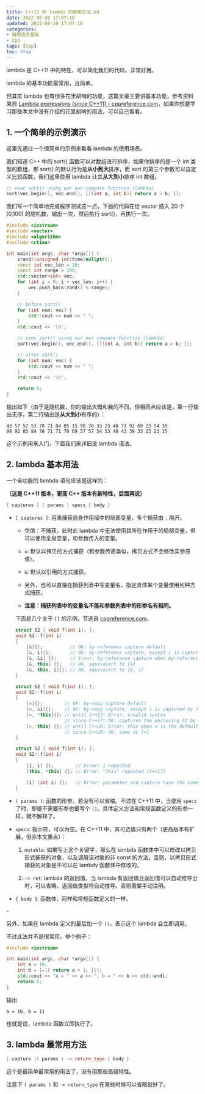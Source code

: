 ```yaml
---
title: C++11 中 lambda 的使用方法.md
date: 2022-08-30 17:07:10
updated: 2022-08-30 17:07:10
categories:
- 编程语言基础
- Cpp
tags: [Cpp]
toc: true
---
```


lambda 是 C++11 中的特性，可以简化我们的代码，非常好用。

lambda 的基本功能最常用，且简单。

但其实 lambda 也有很多花里胡哨的功能，这篇文章主要讲基本功能，参考资料来自 [Lambda expressions (since C++11) - cppreference.com](https://en.cppreference.com/w/cpp/language/lambda)，如果你想要学习那些本文中没有介绍的花里胡哨的用法，可以自己看看。

## 1. 一个简单的示例演示

这里先通过一个很简单的示例来看看 lambda 的使用场景。

我们知道 C++ 中的 sort() 函数可以对数组进行排序，如果你排序的是一个 int 类型的数组，那 sort() 的默认行为是**从小到大**排序，而 sort 的第三个参数可以自定义比较函数，我们这里使用 lambda 让其**从大到小**排序 int 数组。

```cpp
// exec sort() using our own compare function (lambda)
sort(vec.begin(), vec.end(), [](int a, int b){ return a > b; });
```

我们写一个简单地完成程序测试这一点，下面的代码在给 vector 插入 20 个 [0,100) 的随机数，输出一次，然后执行 sort()，再执行一次。

```cpp
#include <iostream>
#include <vector>
#include <algorithm>
#include <ctime>

int main(int argc, char *argv[]) {
    srand((unsigned int)time(nullptr));
    const int vec_len = 20;
    const int range = 100;
    std::vector<int> vec;
    for (int i = 0; i < vec_len; i++) {
        vec.push_back(rand() % range);
    }

    // before sort()
    for (int num: vec) {
        std::cout << num << " ";
    }
    std::cout << '\n';

    // exec sort() using our own compare function (lambda)
    sort(vec.begin(), vec.end(), [](int a, int b){ return a > b; });

    // after sort()
    for (int num: vec) {
        std::cout << num << " ";
    }
    std::cout << '\n';

    return 0;
}
```

输出如下（由于是随机数，你的输出大概和我的不同，但相同点应该是，第一行输出无序，第二行输出是**从大到小**有序的）：

```
43 57 57 53 70 71 84 85 15 98 78 33 23 48 71 92 69 23 54 39 
98 92 85 84 78 71 71 70 69 57 57 54 53 48 43 39 33 23 23 15 
```

这个示例用来入门，下面我们来详细说 lambda 语法。

## 2. lambda 基本用法

一个全功能的 lambda 语句应该是这样的：

**（这是 C++11 版本，更高 C++ 版本有新特性，后面再说）**

```cpp
[ captures ] ( params ) specs { body }
```

* `[ captures ]`: 用来捕获自身作用域中的局部变量，多个捕获由 `,` 隔开。
  
  * 空值：不捕获，此时此 lambda 中无法使用其所在作用于的局部变量，但可以使用全局变量，和参数传入的变量。
  
  * `=`: 默认以拷贝的方式捕获（和参数传递类似，拷贝方式不会修改实参原值）。
  
  * `&`: 默认以引用的方式捕获。
  
  * 另外，也可以直接在捕获列表中写变量名，指定具体某个变量使用何种方式捕获。
  
  * **注意：捕获列表中的变量名不能和参数列表中的形参名有相同。**
  
  下面是几个关于 `[]` 的示例，节选自 [cppreference.com](https://en.cppreference.com/w/cpp/language/lambda#Lambda_capture)。
  
  ```cpp
  struct S2 { void f(int i); };
  void S2::f(int i)
  {
      [&]{};          // OK: by-reference capture default
      [&, i]{};       // OK: by-reference capture, except i is captured by copy
      [&, &i] {};     // Error: by-reference capture when by-reference is the default
      [&, this] {};   // OK, equivalent to [&]
      [&, this, i]{}; // OK, equivalent to [&, i]
  }
  ```
  
  ```cpp
  struct S2 { void f(int i); };
  void S2::f(int i)
  {
      [=]{};        // OK: by-copy capture default
      [=, &i]{};    // OK: by-copy capture, except i is captured by reference
      [=, *this]{}; // until C++17: Error: invalid syntax
                    // since C++17: OK: captures the enclosing S2 by copy
      [=, this] {}; // until C++20: Error: this when = is the default
                    // since C++20: OK, same as [=]
  }
  ```
  
  ```cpp
  struct S2 { void f(int i); };
  void S2::f(int i)
  {
      [i, i] {};        // Error: i repeated
      [this, *this] {}; // Error: "this" repeated (C++17)
  
      [i] (int i) {};   // Error: parameter and capture have the same name
  }
  ```

* `( params )`: 函数的形参，若没有可以省略。不过在 C++11 中，当使用 `specs` 了时，即便不需要形参也要写个 `()`。具体定义方法和常规函数定义的形参一样，就不解释了。

* `specs`: 指示符，可以为空。在 C++11 中，其可选值只有两个（更高版本有扩展，但非本文重点）：
  
  1.  `mutable`: 如果写上这个关键字，那么在 lambda 函数体中可以修改以拷贝形式捕获的对象，以及调用该对象的非 const 的方法。否则，以拷贝形式捕获的对象是不可以在 lambdy 函数体中修改的。
  
  2. `-> ret`: lambda 的返回值。当 lambda 有返回值且返回值可以自动推导出时，可以省略，返回值类型将自动推导。否则需要手动注明。

* `{ body }`: 函数体，同样和常规函数定义的一样。



\-

另外，如果在 lambda 定义的最后加一个 `()`，表示这个 lambda 会立即调用。

不过此法并不是很常用。举个例子：

```cpp
#include <iostream>

int main(int argc, char *argv[]) {
    int a = 10;
    int b = [=]{ return a + 1; }();
    std::cout << "a = " << a << ", b = " << b << std::endl;
    return 0;
}
```

输出

```
a = 10, b = 11
```

也就是说，lambda 函数立即执行了。



## 3. lambda 最常用方法

```cpp
[ capture ]( params ) -> return_type { body }
```

这个是最简单最常用的用法了，没有用那些高级特性。

注意下 `( params )` 和 `-> return_type` 在某些时候可以省略就好了。
